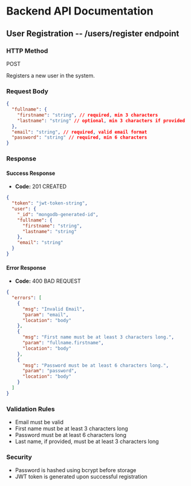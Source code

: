 # Backend API Documentation

## User Registration -- /users/register endpoint

### HTTP Method
POST 

Registers a new user in the system.

### Request Body

```json
{
  "fullname": {
    "firstname": "string", // required, min 3 characters
    "lastname": "string" // optional, min 3 characters if provided
  },
  "email": "string", // required, valid email format
  "password": "string" // required, min 6 characters
}
```

### Response

#### Success Response

- **Code:** 201 CREATED

```json
{
  "token": "jwt-token-string",
  "user": {
    "_id": "mongodb-generated-id",
    "fullname": {
      "firstname": "string",
      "lastname": "string"
    },
    "email": "string"
  }
}
```

#### Error Response

- **Code:** 400 BAD REQUEST

```json
{
  "errors": [
    {
      "msg": "Invalid Email",
      "param": "email",
      "location": "body"
    },
    {
      "msg": "First name must be at least 3 characters long.",
      "param": "fullname.firstname",
      "location": "body"
    },
    {
      "msg": "Password must be at least 6 characters long.",
      "param": "password",
      "location": "body"
    }
  ]
}
```

### Validation Rules

- Email must be valid
- First name must be at least 3 characters long
- Password must be at least 6 characters long
- Last name, if provided, must be at least 3 characters long

### Security

- Password is hashed using bcrypt before storage
- JWT token is generated upon successful registration
